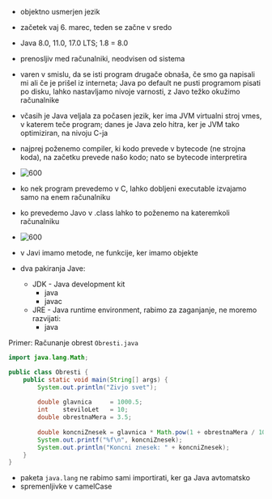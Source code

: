 - objektno usmerjen jezik
- začetek vaj 6. marec, teden se začne v sredo
- Java 8.0, 11.0, 17.0 LTS; 1.8 = 8.0
- prenosljiv med računalniki, neodvisen od sistema
- varen v smislu, da se isti program drugače obnaša, če smo ga napisali mi ali če je prišel iz interneta; Java po default ne pusti programom pisati po disku, lahko nastavljamo nivoje varnosti, z Javo težko okužimo računalnike

- včasih je Java veljala za počasen jezik, ker ima JVM virtualni stroj vmes, v katerem teče program; danes je Java zelo hitra, ker je JVM tako optimiziran, na nivoju C-ja

- najprej poženemo compiler, ki kodo prevede v bytecode (ne strojna koda), na začetku prevede našo kodo; nato se bytecode interpretira
- ![600](Pasted%20image%2020240228100019.png)
- ko nek program prevedemo v C, lahko dobljeni executable izvajamo samo na enem računalniku
- ko prevedemo Javo v .class lahko to poženemo na kateremkoli računalniku
- ![600](Pasted%20image%2020240228101007.png)

- v Javi imamo metode, ne funkcije, ker imamo objekte
- dva pakiranja Jave:
	- JDK - Java development kit
		- java
		- javac
	- JRE - Java runtime environment, rabimo za zaganjanje, ne moremo razvijati:
		- java

Primer: Računanje obrest
`Obresti.java`

```java
import java.lang.Math;

public class Obresti {
	public static void main(String[] args) {
		System.out.println("Zivjo svet");
		
		double glavnica     = 1000.5;
		int    steviloLet   = 10;
		double obrestnaMera = 3.5;
		
		double koncniZnesek = glavnica * Math.pow(1 + obrestnaMera / 100, steviloLet);
		System.out.printf("%f\n", koncniZnesek);
		System.out.println("Koncni znesek: " + koncniZnesek);
	}
}

```

- paketa `java.lang` ne rabimo sami importirati, ker ga Java avtomatsko
- spremenljivke v camelCase